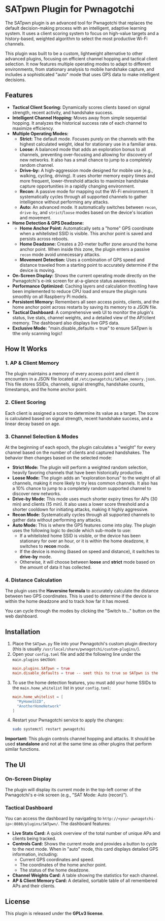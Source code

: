 # SATpwn Plugin for Pwnagotchi

The SATpwn plugin is an advanced tool for Pwnagotchi that replaces the default decision-making process with an intelligent, adaptive learning system. It uses a client scoring system to focus on high-value targets and a history-based, weighted algorithm to select the most productive Wi-Fi channels.

This plugin was built to be a custom, lightweight alternative to other advanced plugins, focusing on efficient channel hopping and tactical client selection. It now features multiple operating modes to adapt to different environments, from stationary analysis to mobile handshake capture, and includes a sophisticated "auto" mode that uses GPS data to make intelligent decisions.

## Features

-   **Tactical Client Scoring:** Dynamically scores clients based on signal strength, recent activity, and handshake success.
-   **Intelligent Channel Hopping:** Moves away from simple sequential hopping. It analyzes the historical success rate of each channel to maximize efficiency.
-   **Multiple Operating Modes:**
    -   **Strict:** The default mode. Focuses purely on the channels with the highest calculated weight, ideal for stationary use in a familiar area.
    -   **Loose:** A balanced mode that adds an exploration bonus to all channels, preventing over-focusing and allowing for discovery of new networks. It also has a small chance to jump to a completely random channel.
    -   **Drive-by:** A high-aggression mode designed for mobile use (e.g., walking, cycling, driving). It uses shorter memory expiry times and more frequent, lower-threshold attacks to maximize handshake capture opportunities in a rapidly changing environment.
    -   **Recon:** A passive mode for mapping out the Wi-Fi environment. It systematically cycles through all supported channels to gather intelligence without performing any attacks.
    -   **Auto:** An advanced mode. It automatically switches between `recon`, `drive-by`, and `strict`/`loose` modes based on the device's location and movement.
-   **Home Detection & GPS Deadzone:**
    -   **Home Anchor Point:** Automatically sets a "home" GPS coordinate when a whitelisted SSID is visible. This anchor point is saved and persists across reboots.
    -   **Home Deadzone:** Creates a 20-meter buffer zone around the home anchor point. When inside this zone, the plugin enters a passive `recon` mode avoid unnecessary attacks.
    -   **Movement Detection:** Uses a combination of GPS speed and distance traveled from a starting point to accurately determine if the device is moving.
-   **On-Screen Display:** Shows the current operating mode directly on the Pwnagotchi's e-ink screen for at-a-glance status awareness.
-   **Performance Optimized:** Caching layers and calculation throttling have been implemented to reduce CPU load and ensure the plugin runs smoothly on all Raspberry Pi models.
-   **Persistent Memory:** Remembers all seen access points, clients, and the home anchor point across restarts by saving its memory to a JSON file.
-   **Tactical Dashboard:** A comprehensive web UI to monitor the plugin's status, live stats, channel weights, and a detailed view of the AP/client memory. The dashboard also displays live GPS data.
-   **Exclusive Mode:** "main.disable_defaults = true" to ensure SATpwn is tthe only scanning logic!
## How It Works

### 1. AP & Client Memory
The plugin maintains a memory of every access point and client it encounters in a JSON file located at `/etc/pwnagotchi/SATpwn_memory.json`. This file stores SSIDs, channels, signal strengths, handshake counts, timestamps, and the home anchor point.

### 2. Client Scoring
Each client is assigned a score to determine its value as a target. The score is calculated based on signal strength, recent handshake success, and a linear decay based on age.

### 3. Channel Selection & Modes
At the beginning of each epoch, the plugin calculates a "weight" for every channel based on the number of clients and captured handshakes. The behavior then changes based on the selected mode:
-   **Strict Mode:** The plugin will perform a weighted random selection, heavily favoring channels that have been historically productive.
-   **Loose Mode:** The plugin adds an "exploration bonus" to the weight of all channels, making it more likely to try less common channels. It also has a 10% chance to jump to a completely random supported channel to discover new networks.
-   **Drive-by Mode:** This mode uses much shorter expiry times for APs (30 min) and clients (15 min). It also uses a lower score threshold and a shorter cooldown for initiating attacks, making it highly aggressive.
-   **Recon Mode:** Systematically cycles through all supported channels to gather data without performing any attacks.
-   **Auto Mode:** This is where the GPS features come into play. The plugin uses the following logic to decide which sub-mode to use:
    -   If a whitelisted home SSID is visible, or the device has been stationary for over an hour, or it is within the home deadzone, it switches to **recon** mode.
    -   If the device is moving (based on speed and distance), it switches to **drive-by** mode.
    -   Otherwise, it will choose between **loose** and **strict** mode based on the amount of data it has collected.

### 4. Distance Calculation
The plugin uses the **Haversine formula** to accurately calculate the distance between two GPS coordinates. This is used to determine if the device is within the home deadzone and to track how far it has moved.

You can cycle through the modes by clicking the "Switch to..." button on the web dashboard.

## Installation

1.  Place the `SATpwn.py` file into your Pwnagotchi's custom plugin directory (this is usually `/usr/local/share/pwnagotchi/custom-plugins/`).
2.  Open your `config.toml` file and add the following line under the `main.plugins` section:
    ```toml
    main.plugins.SATpwn = true
    main.disable_defaults = true -- seet this to true so SATpwn is the only scanning and running attack logic.
    ```
3.  To use the home detection features, you must add your home SSIDs to the `main.home_whitelist` list in your `config.toml`:
    ```toml
    main.home_whitelist = [
      "MyHomeSSID",
      "AnotherHomeNetwork"
    ]
    ```
4.  Restart your Pwnagotchi service to apply the changes:
    ```bash
    sudo systemctl restart pwnagotchi
    ```

**Important:** This plugin controls channel hopping and attacks. It should be used **standalone** and not at the same time as other plugins that perform similar functions.

## The UI

### On-Screen Display
The plugin will display its current mode in the top-left corner of the Pwnagotchi's e-ink screen (e.g., "SAT Mode: Auto (recon)").

### Tactical Dashboard
You can access the dashboard by navigating to `http://<your-pwnagotchi-ip>:8080/plugins/SATpwn/`. The dashboard features:
-   **Live Stats Card:** A quick overview of the total number of unique APs and clients being tracked.
-   **Controls Card:** Shows the current mode and provides a button to cycle to the next mode. When in "auto" mode, this card displays detailed GPS information, including:
    -   Current GPS coordinates and speed.
    -   The coordinates of the home anchor point.
    -   The status of the home deadzone.
-   **Channel Weights Card:** A table showing the statistics for each channel.
-   **AP & Client Memory Card:** A detailed, sortable table of all remembered APs and their clients.

## License

This plugin is released under the **GPLv3 license**.
